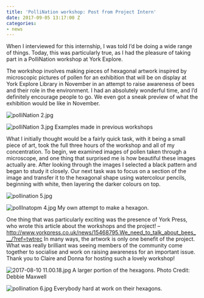 ```yaml
---
title: 'PolliNation workshop: Post from Project Intern'
date: 2017-09-05 13:17:00 Z
categories:
- news
---
```


When I interviewed for this internship, I was told I’d be doing a wide range of things. Today, this was particularly true, as I had the pleasure of taking part in a PolliNation workshop at York Explore.

The workshop involves making pieces of hexagonal artwork inspired by microscopic pictures of pollen for an exhibition that will be on display at York Explore Library in November in an attempt to raise awareness of bees and their role in the environment. I had an absolutely wonderful time, and I’d definitely encourage people to go. We even got a sneak preview of what the exhibition would be like in November.

![polliNation 2.jpg](/uploads/polliNation%202.jpg)

![polliNation 3.jpg](/uploads/polliNation%203.jpg)
Examples made in previous workshops

What I initially thought would be a fairly quick task, with it being a small piece of art, took the full three hours of the workshop and all of my concentration. To begin, we examined images of pollen taken through a microscope, and one thing that surprised me is how beautiful these images actually are. After looking through the images I selected a black pattern and began to study it closely.  Our next task was to focus on a section of the image and transfer it to the hexagonal shape using watercolour pencils, beginning with white, then layering the darker colours on top.

![pollination 5.jpg](/uploads/pollination%205.jpg)

![pollInatopm 4.jpg](/uploads/pollInatopm%204.jpg)
My own attempt to make a hexagon.

One thing that was particularly exciting was the presence of York Press, who wrote this article about the workshops and the project! –
http://www.yorkpress.co.uk/news/15468795.We_need_to_talk_about_bees___/?ref=twtrec
In many ways, the artwork is only one benefit of the project. What was really brilliant was seeing members of the community come together to socialise and work on raising awareness for an important issue. Thank you to Claire and Donna for hosting such a lovely workshop!

![2017-08-10 11.00.18.jpg](/uploads/2017-08-10%2011.00.18.jpg)
A larger portion of the hexagons. Photo Credit: Debbie Maxwell

![pollination 6.jpg](/uploads/pollination%206.jpg)
Everybody hard at work on their hexagons.